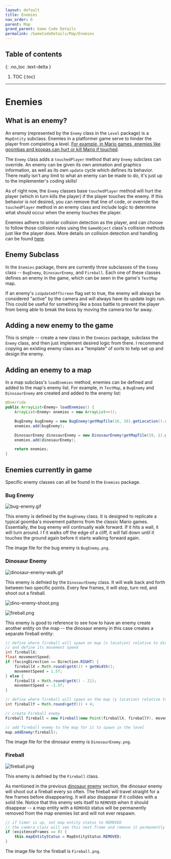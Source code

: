 ```yaml
---
layout: default
title: Enemies
nav_order: 6
parent: Map
grand_parent: Game Code Details
permalink: /GameCodeDetails/Map/Enemies
---
```


## Table of contents
{: .no_toc .text-delta }

1. TOC
{:toc}

---

# Enemies

## What is an enemy?

An enemy (represented by the `Enemy` class in the `Level` package) is a `MapEntity` subclass. Enemies in a platformer game
serve to hinder the player from completing a level. [For example, in Mario games, enemies like goombas and koopas can hurt or kill Mario if touched](https://www.youtube.com/watch?v=iJyCk2zhMmE).
 
The `Enemy` class adds a `touchedPlayer` method that any `Enemy` subclass can override. 
An enemy can be given its own animation and graphics information,
as well as its own `update` cycle which defines its behavior. 
There really isn't any limit to what an enemy can be made to do, it's just up to the implementer's coding skills!

As of right now, the `Enemy` classes base `touchedPlayer` method will hurt the player (which in turn kills the player) if the player
touches the enemy. If this behavior is not desired, you can remove that line of code, or override the `touchedPlayer` method
in an enemy class and include logic to determine what should occur when the enemy touches the player.

Enemies adhere to similar collision detection as the player, and can choose to follow those collision rules using the `GameObject` class's
collision methods just like the player does. More details on collision detection and handling can be found [here](../PlayerSubSections/collision-detection.md).

## Enemy Subclass

In the `Enemies` package, there are currently three subclasses of the `Enemy` class -- `BugEnemy`, `DinosaurEnemy`, and `Fireball`.
Each one of these classes defines an enemy in the game, which can be seen in the game's `TestMap` map.

If an enemy's `isUpdateOffScreen` flag set to true, the enemy will always be considered "active" by the camera and will always have its update logic run.
This could be useful for something like a boss battle to prevent the player from being able to break the boss by moving the camera too far away.

## Adding a new enemy to the game

This is simple -- create a new class in the `Enemies` package, subclass the `Enemy` class, and then just implement desired logic from there. 
I recommend copying an existing enemy class as a "template" of sorts to help set up and design the enemy.

## Adding an enemy to a map

In a map subclass's `loadEnemies` method, enemies can be defined and added to the map's enemy list. 
For example, in `TestMap`, a `BugEnemy` and `DinosaurEnemy` are created and added to the enemy list:

```java
@Override
public ArrayList<Enemy> loadEnemies() {
    ArrayList<Enemy> enemies = new ArrayList<>();

    BugEnemy bugEnemy = new BugEnemy(getMapTile(16, 10).getLocation().subtractY(25), Direction.LEFT);
    enemies.add(bugEnemy);

    DinosaurEnemy dinosaurEnemy = new DinosaurEnemy(getMapTile(19, 1).getLocation().addY(2), getMapTile(22, 1).getLocation().addY(2), Direction.RIGHT);
    enemies.add(dinosaurEnemy);

    return enemies;
}
```

## Enemies currently in game

Specific enemy classes can all be found in the `Enemies` package.

### Bug Enemy

![bug-enemy.gif](../../../assets/images/bug-enemy.gif)

This enemy is defined by the `BugEnemy` class. 
It is designed to replicate a typical goomba's movement patterns from the classic Mario games. 
Essentially, the bug enemy will continually walk forward. 
If it hits a wall, it will turn around. I
f it walks off the edge of a cliff, it will
fall down until it touches the ground again before it starts walking forward again.

The image file for the bug enemy is `BugEnemy.png`.

### Dinosaur Enemy

![dinosaur-enemy-walk.gif](../../../assets/images/dinosaur-enemy-walk.gif)

This enemy is defnied by the `DinosaurEnemy` class. 
It will walk back and forth between two specific points. 
Every few frames, it will stop, turn red, and shoot out a fireball.

![dino-enemy-shoot.png](../../../assets/images/dino-enemy-shoot.png)

![fireball.png](../../../assets/images/fireball.png)

This enemy is good to reference to see how to have an enemy create another entity on the map -- the dinosaur enemy in this case
creates a separate fireball entity:

```java
// define where fireball will spawn on map (x location) relative to dinosaur enemy's location
// and define its movement speed
int fireballX;
float movementSpeed;
if (facingDirection == Direction.RIGHT) {
    fireballX = Math.round(getX()) + getWidth();
    movementSpeed = 1.5f;
} else {
    fireballX = Math.round(getX() - 21);
    movementSpeed = -1.5f;
}

// define where fireball will spawn on the map (y location) relative to dinosaur enemy's location
int fireballY = Math.round(getY()) + 4;

// create Fireball enemy
Fireball fireball = new Fireball(new Point(fireballX, fireballY), movementSpeed, 60);

// add fireball enemy to the map for it to spawn in the level
map.addEnemy(fireball);
```

The image file for the dinosaur enemy is `DinosaurEnemy.png`.

### Fireball

![fireball.png](../../../assets/images/fireball.png)

This enemy is defnied by the `Fireball` class. 

As mentioned in the previous [dinosaur enemy](#dinosaur-enemy) section, the dinosaur enemy will shoot out a fireball every so often.
The fireball will travel straight for a few frames before disappearing. 
It will also disappear if it collides with a solid tile.
Notice that this enemy sets itself to `REMOVED` when it should disappear -- a map entity with a `REMOVED` status will be permanently removed from the map enemies list and will not ever respawn.

```java
// if timer is up, set map entity status to REMOVED
// the camera class will see this next frame and remove it permanently from the map
if (existenceFrames == 0) {
    this.mapEntityStatus = MapEntityStatus.REMOVED;
}
```

The image file for the fireball is `Fireball.png`.
